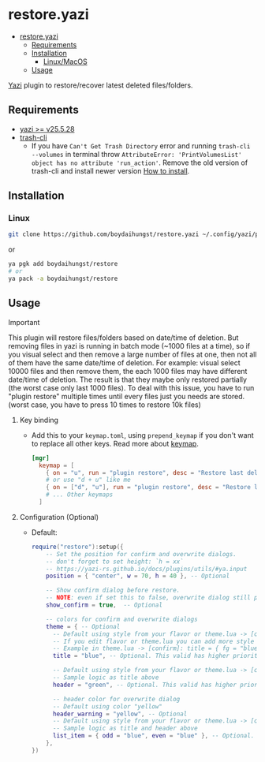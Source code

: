 # restore.yazi

<!--toc:start-->

- [restore.yazi](#restoreyazi)
  - [Requirements](#requirements)
  - [Installation](#installation)
    - [Linux/MacOS](#linuxmacos)
  - [Usage](#usage)
  <!--toc:end-->

[Yazi](https://github.com/sxyazi/yazi) plugin to restore/recover latest deleted files/folders.

## Requirements

- [yazi >= v25.5.28](https://github.com/sxyazi/yazi)
- [trash-cli](https://github.com/andreafrancia/trash-cli)
  - If you have `Can't Get Trash Directory` error and running `trash-cli --volumes`
    in terminal throw `AttributeError: 'PrintVolumesList' object has no attribute 'run_action'`.
    Remove the old version of trash-cli and install newer version [How to install](https://github.com/andreafrancia/trash-cli?tab=readme-ov-file#the-easy-way).

## Installation

### Linux

```sh
git clone https://github.com/boydaihungst/restore.yazi ~/.config/yazi/plugins/restore.yazi
```

or

```sh
ya pgk add boydaihungst/restore
# or
ya pack -a boydaihungst/restore
```

## Usage

> [!IMPORTANT]
> This plugin will restore files/folders based on date/time of deletion.
> But removing files in yazi is running in batch mode (~1000 files at a time), so if you visual select and then remove a large number of files at one,
> then not all of them have the same date/time of deletion.
> For example: visual select 10000 files and then remove them, the each 1000 files may have different date/time of deletion.
> The result is that they maybe only restored partially (the worst case only last 1000 files).
> To deal with this issue, you have to run "plugin restore" multiple times until every files just you needs are stored. (worst case, you have to press 10 times to restore 10k files)

1. Key binding

   - Add this to your `keymap.toml`, using `prepend_keymap` if you don't want to replace all other keys. Read more about [keymap](https://yazi-rs.github.io/docs/configuration/keymap).

     ```toml
     [mgr]
       keymap = [
         { on = "u", run = "plugin restore", desc = "Restore last deleted files/folders" },
         # or use "d + u" like me
         { on = ["d", "u"], run = "plugin restore", desc = "Restore last deleted files/folders" },
         # ... Other keymaps
       ]
     ```

2. Configuration (Optional)

   - Default:

     ```lua
     require("restore"):setup({
         -- Set the position for confirm and overwrite dialogs.
         -- don't forget to set height: `h = xx`
         -- https://yazi-rs.github.io/docs/plugins/utils/#ya.input
         position = { "center", w = 70, h = 40 }, -- Optional

         -- Show confirm dialog before restore.
         -- NOTE: even if set this to false, overwrite dialog still pop up
         show_confirm = true,  -- Optional

         -- colors for confirm and overwrite dialogs
         theme = { -- Optional
           -- Default using style from your flavor or theme.lua -> [confirm] -> title.
           -- If you edit flavor or theme.lua you can add more style than just color.
           -- Example in theme.lua -> [confirm]: title = { fg = "blue", bg = "green"  }
           title = "blue", -- Optional. This valid has higher priority than flavor/theme.lua

           -- Default using style from your flavor or theme.lua -> [confirm] -> content
           -- Sample logic as title above
           header = "green", -- Optional. This valid has higher priority than flavor/theme.lua

           -- header color for overwrite dialog
           -- Default using color "yellow"
           header_warning = "yellow", -- Optional
           -- Default using style from your flavor or theme.lua -> [confirm] -> list
           -- Sample logic as title and header above
           list_item = { odd = "blue", even = "blue" }, -- Optional. This valid has higher priority than flavor/theme.lua
         },
     })
     ```
